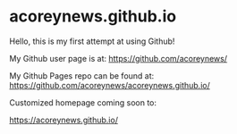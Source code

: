 acoreynews.github.io
====================

Hello, this is my first attempt at using Github!

My Github user page is at: 
https://github.com/acoreynews/

My Github Pages repo can be found at:  
https://github.com/acoreynews/acoreynews.github.io/

Customized homepage coming soon to:

https://acoreynews.github.io/
